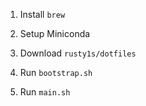 1. Install `brew`

2. Setup Miniconda

3. Download `rusty1s/dotfiles`

4. Run `bootstrap.sh`

5. Run `main.sh`
